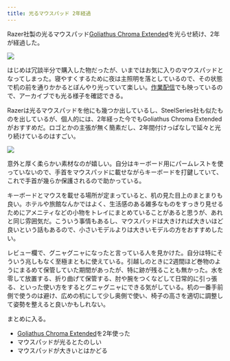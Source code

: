 ```yaml
---
title: 光るマウスパッド 2年経過
---
```

Razer社製の光るマウスパッド[Goliathus Chroma Extended](https://www.amazon.co.jp/dp/B07JJ4RG2T)を光らせ続け、2年が経過した。

![](https://lh3.googleusercontent.com/docs/ADP-6oEmNs5Ph51QMVMmlu-4i-SwCbEDNoJ8iRey7pfJLfAOi120Si9Zm6uiHv0LsrUn11M_Z6VcAykR5o1aaIAizoGo9R7mKP-Bq4W3uaO9HlKecJxkiN6Bt_1M8t0N6teahpBdst7X1Ozrn0noXOh3CkL7OmKHHVs3DC8fyMpihIJd-HvrbOad3Ifer9Q8qUjp7qO4Id74UXPebDPiTFqD3uakqXA67jRGQ0K4zsUbB1wUGraLZ4Y27PSjgUeezoH4S0czh_yDghXgzLF1jhcFlaeyv3Wr5Jt79QQ4MhDdKTZ5L1ooHHX-zTZya3-JnCUA45saCT9OliK3K5QbtXps7CGir5g64xVNGkoJrUdPtDwLEtbzQocsLkz367ObjmwOwrfHkhbYbx56hLWKudO9YrCrB_BZY5U4ZURdzLBpnZ4QU_7HNpa99XepGfp4w62WGvz0GZvobN5WQDGN-Iq7rW_xqoZdpSxC-Jp-eoL5aK5WB-UVon3Zscfg3NkAlfmplmYT0EeDX_5hggdU35AEVZ6Go-yz1PkWtUGbfjLXACuD3MT5SBPtHTGpJ6gmRq2_6BLqM0lwxpMI4gSIlWZEc6ugZpgFQT-kLIwmo-2tPx3tikGGKjPuftMyJCHqH8x5-dTCuWR72zuGLnEf8TftzzGlwBh_6Rfu_nvJUtki4o7R8Am20ooAmjw3DQO8pIVMVmWpxz9RSDfrOLKVBOC7um_NORqxFtcZoIDEcegjavGo6fk_TeoM-z8kqqWFXGUbttjSNkQiRuY-PKhzpdKaz1cFcPcwEojRpjQ40S9BsNdmW_R_p9aKopHr7GnHUKEcDnC_1KdwJdJ2vUtPkmzNFmpuFY842yUrGLZN2BFb_Xd4kInK_udDhRBVkoQpAz97g8i_bamJjzCVWoaFvcIg7JP4vkGvIDmg8M5XewpWC7wRf2RAlgnKJLd3oOqOeaTgxxMUH1kG7gTm9GmEfNoIrh12qP4_YIJzPjxU5VrCr7FjUjqWMHQJCRlAwO2FxY_R5DmQdPQ8qqTEh75cmMsn046koCfaR6BIicXpaY0TGKRNEBvw7AHorrEPzNSJuclUCo5sDmqZWfF1Uc2gB8AGa0KSiAm0Y61psT4k50Ec05u6W1eM19UyF-3XzMUs7CfKo6n-lop5JILygmqoz2lY9chutBX8fLLKCYoo1NNwOx3jn8-TvftgOwhQrTP4ZMYuW3SQfKQS0XkisYH2uJlcDuXKqtgQjqVk6Z1V2xX8xtB_8YVf)

はじめは冗談半分で購入した物だったが、いまではお気に入りのマウスパッドとなってしまった。寝やすくするために夜は主照明を落としているので、その状態で机の前を通りかかるとぼんやり光っていて楽しい。[作業配信](https://www.youtube.com/c/r7kamura)でも映っているので、アーカイブでも光る様子を確認できる。

Razerは光るマウスパッドを他にも幾つか出しているし、SteelSeries社も似たものを出しているが、個人的には、2年経った今でもGoliathus Chroma Extendedがおすすめだ。ロゴとかの主張が無く簡素だし、2年間付けっぱなしで延々と光り続けているのはすごい。

![](https://lh3.googleusercontent.com/docs/ADP-6oFwjasMdsyGrM5q-3OU5yfzcUpVc_qjzDzqNvnoC1ihM2i_QVlLUzs4m1EWKZN3OnL1N1gAzQ3Wv6O9zfusQDdrb7RD889qj-hCTOKB4ooHMsUWuM77fe3z5vjGoQYx36kJyJY8k57k9bxhtxH4hCIgxZBpc_6l5EkS4xdTv9iZpYs5Wii_qqc0Tbkwz_U1lVikYb39_V4tuYu9LSbJF7Fws2ST2I_Dy_EY4yW8m00KoaJ9dxDXJcaB4yH8ErwQahrQ91ujM3kTsrvNRbtA__NpLODYw0nadIChTuf7cjtK7jR7yOPagLvZo294IUZCUJsrV42ffG9iay7N8MdFGcMVv9k4dPdZuIHjvN3tF88znlQrKyCtd1UXOMiDspcqgGQGkcoKiaMZZMH8vje_xUH8wqfNuv8MnivXwUiaVsRqPWzcafoqoRLCsvWswgWH63YtARv8vqDZS-apId7qNz60DWya_4qSRlb2-QWQ06tRGBuWNgGECsPIhS_0_86FUmYXN3mqTd3DhDgw9MlZo9OkjIwj10b-y9oDlp19YJ_NZ7aMBbkGmjO2Fb1yyYTwJopa5xhrkLV85fzWGs7kwMFSoOifPxi0IIWmEop-WKcK0xaCafyA6LjElLMN1xkl8jWLqLFM8sueRwgViIiOu9EY_YZ6czGbgZAEg1ZpEtIUcmXPn4tz6P-uTH4QA4eFzhgBLxdB5lxBE7AAVxnYuiddClBgoNZNtoj09hTbO4MnEaXXjzBMwAMllif9VXX8pRAM2Hnckw3FjQD9vObnqTixyT247XJ4xWLmCwFdFbFhClELkNUfFmb_FPOS8INx9dEojD0RWT1qGQRnYsayJimwfLREQlNhalD3_EJMNshZFZ3Y07oG_N73rUmvrfgMgIStkkKsNQ9kXKQSSGsdl2KuPNhmo7ujlNQL4HV5vptkUVXgWSH10O62_0u-JWHUrZxLYKcm1ynQ4l9EfQH1-6_HYaWxrw4OPqWVdFCrcT-XM95FKewFLhSkSW2csdaw0OaqQXOeXKPCDBpozj5eSXfAKQAlSfTPUCHY0dbON2US_ftuUhhwDDGI61qVsX16ZJs5JANVlwG0P7u4zSaql2gdW8o_wZJ-WZd0upKU-NsPjqmUB9BoOotAl1UzhQyCk2m2NbgbslQPwQ3jxWRSbHYH1xpYRbXRcy7Qvf2b0q8aCgTQAeM3JD1BouEjN9w7Mye-oQAbUBpHLnMavV105UJPEcLGczAkR1qaX2bxg7DN2Spx)

意外と厚く柔らかい素材なのが嬉しい。自分はキーボード用にパームレストを使っていないので、手首をマウスパッドに載せながらキーボードを打鍵していて、これで手首が幾らか保護されるので助かっている。

キーボードとマウスを載せる場所が定まっていると、机の見た目上のまとまりも良い。ホテルや旅館なんかではよく、生活感のある雑多なものをすっきり見せるためにアメニティなどの小物をトレイにまとめていることがあると思うが、あれと同じ雰囲気だ。こういう事情もあるし、マウスパッドは大きければ大きいほど良いという話もあるので、小さいモデルよりは大きいモデルの方をおすすめしたい。

レビュー欄で、グニャグニャになったと言っている人を見かけた。自分は特にそういう兆しもなく至極まともに使えている。引越しのときに2週間ほど巻物のようにまるめて保管していた期間があったが、特に跡が残ることも無かった。水を零して放置する、折り曲げて保管する、肘や腕をつくなどして日常的に引っ張る、といった使い方をするとグニャグニャにできる気がしている。机の一番手前側で使うのは避け、広めの机にして少し奥側で使い、椅子の高さを適切に調整して姿勢を整えると良いかもしれない。

まとめに入る。

*   [Goliathus Chroma Extended](https://www.amazon.co.jp/dp/B07JJ4RG2T)を2年使った
*   マウスパッドが光るとたのしい
*   マウスパッドが大きいとはかどる
